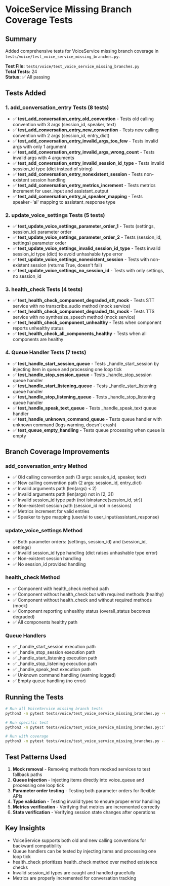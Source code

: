 # VoiceService Missing Branch Coverage Tests

## Summary

Added comprehensive tests for VoiceService missing branch coverage in `tests/voice/test_voice_service_missing_branches.py`.

**Test File:** `tests/voice/test_voice_service_missing_branches.py`  
**Total Tests:** 24  
**Status:** ✅ All passing

## Tests Added

### 1. add_conversation_entry Tests (8 tests)

- ✅ **test_add_conversation_entry_old_convention** - Tests old calling convention with 3 args (session_id, speaker, text)
- ✅ **test_add_conversation_entry_new_convention** - Tests new calling convention with 2 args (session_id, entry_dict)
- ✅ **test_add_conversation_entry_invalid_args_too_few** - Tests invalid args with only 1 argument
- ✅ **test_add_conversation_entry_invalid_args_wrong_count** - Tests invalid args with 4 arguments
- ✅ **test_add_conversation_entry_invalid_session_id_type** - Tests invalid session_id type (dict instead of string)
- ✅ **test_add_conversation_entry_nonexistent_session** - Tests non-existent session handling
- ✅ **test_add_conversation_entry_metrics_increment** - Tests metrics increment for user_input and assistant_output
- ✅ **test_add_conversation_entry_ai_speaker_mapping** - Tests speaker='ai' mapping to assistant_response type

### 2. update_voice_settings Tests (5 tests)

- ✅ **test_update_voice_settings_parameter_order_1** - Tests (settings, session_id) parameter order
- ✅ **test_update_voice_settings_parameter_order_2** - Tests (session_id, settings) parameter order
- ✅ **test_update_voice_settings_invalid_session_id_type** - Tests invalid session_id type (dict) to avoid unhashable type error
- ✅ **test_update_voice_settings_nonexistent_session** - Tests with non-existent session (returns True, doesn't fail)
- ✅ **test_update_voice_settings_no_session_id** - Tests with only settings, no session_id

### 3. health_check Tests (4 tests)

- ✅ **test_health_check_component_degraded_stt_mock** - Tests STT service with no transcribe_audio method (mock service)
- ✅ **test_health_check_component_degraded_tts_mock** - Tests TTS service with no synthesize_speech method (mock service)
- ✅ **test_health_check_component_unhealthy** - Tests when component reports unhealthy status
- ✅ **test_health_check_all_components_healthy** - Tests when all components are healthy

### 4. Queue Handler Tests (7 tests)

- ✅ **test_handle_start_session_queue** - Tests _handle_start_session by injecting item in queue and processing one loop tick
- ✅ **test_handle_stop_session_queue** - Tests _handle_stop_session queue handler
- ✅ **test_handle_start_listening_queue** - Tests _handle_start_listening queue handler
- ✅ **test_handle_stop_listening_queue** - Tests _handle_stop_listening queue handler
- ✅ **test_handle_speak_text_queue** - Tests _handle_speak_text queue handler
- ✅ **test_handle_unknown_command_queue** - Tests queue handler with unknown command (logs warning, doesn't crash)
- ✅ **test_queue_empty_handling** - Tests queue processing when queue is empty

## Branch Coverage Improvements

### add_conversation_entry Method
- ✅ Old calling convention path (3 args: session_id, speaker, text)
- ✅ New calling convention path (2 args: session_id, entry_dict)
- ✅ Invalid arguments path (len(args) < 2)
- ✅ Invalid arguments path (len(args) not in [2, 3])
- ✅ Invalid session_id type path (not isinstance(session_id, str))
- ✅ Non-existent session path (session_id not in sessions)
- ✅ Metrics increment for valid entries
- ✅ Speaker to type mapping (user/ai to user_input/assistant_response)

### update_voice_settings Method
- ✅ Both parameter orders: (settings, session_id) and (session_id, settings)
- ✅ Invalid session_id type handling (dict raises unhashable type error)
- ✅ Non-existent session handling
- ✅ No session_id provided handling

### health_check Method
- ✅ Component with health_check method path
- ✅ Component without health_check but with required methods (healthy)
- ✅ Component without health_check and without required methods (mock)
- ✅ Component reporting unhealthy status (overall_status becomes degraded)
- ✅ All components healthy path

### Queue Handlers
- ✅ _handle_start_session execution path
- ✅ _handle_stop_session execution path
- ✅ _handle_start_listening execution path
- ✅ _handle_stop_listening execution path
- ✅ _handle_speak_text execution path
- ✅ Unknown command handling (warning logged)
- ✅ Empty queue handling (no error)

## Running the Tests

```bash
# Run all VoiceService missing branch tests
python3 -m pytest tests/voice/test_voice_service_missing_branches.py -v

# Run specific test
python3 -m pytest tests/voice/test_voice_service_missing_branches.py::TestVoiceServiceMissingBranches::test_add_conversation_entry_old_convention -v

# Run with coverage
python3 -m pytest tests/voice/test_voice_service_missing_branches.py --cov=voice.voice_service --cov-report=term-missing
```

## Test Patterns Used

1. **Mock removal** - Removing methods from mocked services to test fallback paths
2. **Queue injection** - Injecting items directly into voice_queue and processing one loop tick
3. **Parameter order testing** - Testing both parameter orders for flexible APIs
4. **Type validation** - Testing invalid types to ensure proper error handling
5. **Metrics verification** - Verifying that metrics are incremented correctly
6. **State verification** - Verifying session state changes after operations

## Key Insights

- VoiceService supports both old and new calling conventions for backward compatibility
- Queue handlers can be tested by injecting items and processing one loop tick
- health_check prioritizes health_check method over method existence checks
- Invalid session_id types are caught and handled gracefully
- Metrics are properly incremented for conversation tracking
